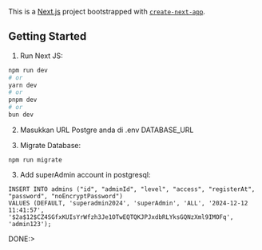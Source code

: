 This is a [Next.js](https://nextjs.org/) project bootstrapped with [`create-next-app`](https://github.com/vercel/next.js/tree/canary/packages/create-next-app).

## Getting Started

1. Run Next JS:
```bash
npm run dev
# or
yarn dev
# or
pnpm dev
# or
bun dev
```

2. Masukkan URL Postgre anda di .env DATABASE_URL

2. Migrate Database:
```terminal
npm run migrate
```

3. Add superAdmin account in postgresql:
```
INSERT INTO admins ("id", "adminId", "level", "access", "registerAt", "password", "noEncryptPassword") 
VALUES (DEFAULT, 'superadmin2024', 'superAdmin', 'ALL', '2024-12-12 11:41:57', '$2a$12$CZ4SGfxKUIsYrWfzh3Je1OTwEQTQKJPJxdbRLYksGQNzXml9IMOFq', 'admin123');
```

DONE:>